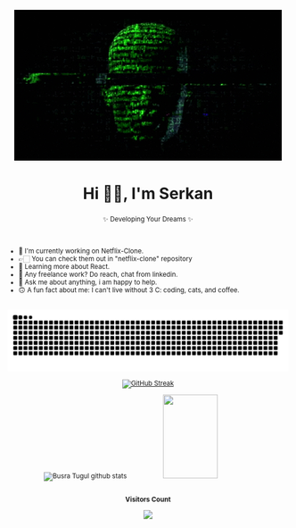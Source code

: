 <div align="center" width=480 height=270>

  ![Developer cat](./giphy.gif)

  # Hi 👋🏻, I'm Serkan 
  <small>✨ Developing Your Dreams ✨


</div>
<br>

+ 💜  I'm currently working on Netflix-Clone. 
+  👉🏻  You can check them out in "netflix-clone" repository 
+  🌱  Learning more about React.
+  💼  Any freelance work? Do reach, chat from linkedin.
+  💬  Ask me about anything, i am happy to help.
+  🙃  A fun fact about me: I can't live without 3 C: coding, cats, and coffee.
  

 <br>
 
 <picture>
  <source media="(prefers-color-scheme: dark)" srcset="https://raw.githubusercontent.com/busratugul/busratugul/output/github-contribution-grid-snake-dark.svg">
  <source media="(prefers-color-scheme: light)" srcset="https://raw.githubusercontent.com/busratugul/busratugul/output/github-contribution-grid-snake.svg">
  <img alt="github contribution grid snake animation" src="https://raw.githubusercontent.com/busratugul/busratugul/output/github-contribution-grid-snake.svg">
</picture>
 
<!-- <p align="center"> <a href="https://www.w3.org/html/" target="_blank" rel="noreferrer"> <img src="https://raw.githubusercontent.com/devicons/devicon/master/icons/html5/html5-original-wordmark.svg" alt="html5" width="40" height="40"/> </a><a href="https://www.w3schools.com/css/" target="_blank" rel="noreferrer"> <img src="https://raw.githubusercontent.com/devicons/devicon/master/icons/css3/css3-original-wordmark.svg" alt="css3" width="40" height="40"/> </a>  <a href="https://developer.mozilla.org/en-US/docs/Web/JavaScript" target="_blank" rel="noreferrer"> <img src="https://raw.githubusercontent.com/devicons/devicon/master/icons/javascript/javascript-original.svg" alt="javascript" width="40" height="40"/> </a> <a href="https://reactjs.org/" target="_blank" rel="noreferrer"> <img src="https://raw.githubusercontent.com/devicons/devicon/master/icons/react/react-original-wordmark.svg" alt="react" width="40" height="40"/> </a> <a href="https://getbootstrap.com" target="_blank" rel="noreferrer"> <img src="https://raw.githubusercontent.com/devicons/devicon/master/icons/bootstrap/bootstrap-plain-wordmark.svg" alt="bootstrap" width="40" height="40"/> </a>  </p> -->



<div align="center">

[![GitHub Streak](https://github-readme-streak-stats.herokuapp.com?user=BusraTugul&theme=vision-friendly-dark)](https://git.io/streak-stats)


<div>  
  <img width="49%" height="150px" src="https://github-readme-stats.vercel.app/api?username=BusraTugul&show_icons=true&count_private=false&hide_border=true&title_color=9932CC&icon_color=9932CC&text_color=c9d1d9&bg_color=0d1117" alt="Busra Tugul github stats" /> 
  <img width="44%" height="150px" src="https://github-readme-stats.vercel.app/api/top-langs/?username=BusraTugul&layout=compact&hide_border=true&title_color=9932CC&text_color=EE82EE&bg_color=0d1117" />
  </div>
</div>


<div align="center">
<br><p align="centre"><b>Visitors Count</b></p>  
<p align="center"><img align="center" src="https://profile-counter.glitch.me/{BusraTugul}/count.svg" /></p> 
<br>
</div>
